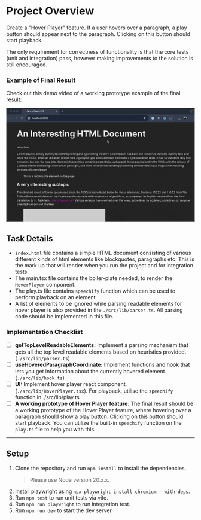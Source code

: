 # Project Overview

Create a "Hover Player" feature. If a user hovers over a paragraph, a play button should appear next to the paragraph. Clicking on this button should start playback.

The only requirement for correctness of functionality is that the core tests (unit and integration) pass, however making improvements to the solution is still encouraged.

### Example of Final Result

Check out this demo video of a working prototype example of the final result:

![Example](demo.gif)

## Task Details

- `index.html` file contains a simple HTML document consisting of various different kinds of html elements like blockquotes, paragraphs etc. This is the mark up that will render when you run the project and for integration tests.
- The main.tsx file contains the boiler-plate needed, to render the `HoverPlayer` component.
- The play.ts file contains `speechify` function which can be used to perform playback on an element.
- A list of elements to be ignored while parsing readable elements for hover player is also provided in the `./src/lib/parser.ts`. All parsing code should be implemented in this file.

### Implementation Checklist

- [ ] **getTopLevelReadableElements:** Implement a parsing mechanism that gets all the top level readable elements based on heuristics provided. (`./src/lib/parser.ts`)
- [ ] **useHoveredParagraphCoordinate:** Implement functions and hook that lets you get information about the currently hovered element. (`./src/lib/hook.ts`)
- [ ] **UI:** Implement hover player react component. (`./src/lib/HoverPlayer.tsx`). For playback, utilise the `speechify` function in ./src/lib/play.ts
- [ ] **A working prototype of Hover Player feature**: The final result should be a working prototype of the Hover Player feature, where hovering over a paragraph should show a play button. Clicking on this button should start playback. You can utilize the built-in `speechify` function on the `play.ts` file to help you with this.

---

## Setup

1. Clone the repository and run `npm install` to install the dependencies.
   > Please use Node version 20.x.x.
2. Install playwright using `npx playwright install chromium --with-deps`.
3. Run `npm test` to run unit tests via vite.
4. Run `npm run playwright` to run integration test.
5. Run `npm run dev` to start the dev server.
